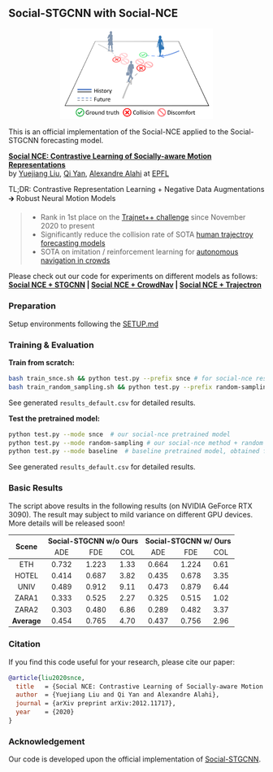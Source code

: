 ## Social-STGCNN with Social-NCE

<p align="center">
  <img src="docs/illustration.png" width="300">
</p>

This is an official implementation of the Social-NCE applied to the Social-STGCNN forecasting model.

**[Social NCE: Contrastive Learning of Socially-aware Motion Representations](https://arxiv.org/abs/2012.11717)**
<br>by
<a href="https://sites.google.com/view/yuejiangliu/">Yuejiang Liu</a>,
<a href="https://qiyan98.github.io/">Qi Yan</a>,
<a href="https://people.epfl.ch/alexandre.alahi/?lang=en/">Alexandre Alahi</a> at
<a href="https://www.epfl.ch/labs/vita/">EPFL</a>
<br>

TL;DR: Contrastive Representation Learning + Negative Data Augmentations &#129138; Robust Neural Motion Models

> * Rank in 1st place on the [Trajnet++ challenge](https://www.aicrowd.com/challenges/trajnet-a-trajectory-forecasting-challenge/leaderboards) since November 2020 to present
> * Significantly reduce the collision rate of SOTA [human trajectroy forecasting models](https://github.com/StanfordASL/Trajectron-plus-plus)
> * SOTA on imitation / reinforcement learning for [autonomous navigation in crowds](https://github.com/vita-epfl/CrowdNav)

Please check out our code for experiments on different models as follows:  
**[Social NCE + STGCNN](https://github.com/qiyan98/social-nce-stgcnn)  |  [Social NCE + CrowdNav](https://github.com/vita-epfl/social-nce-crowdnav)  |  [Social NCE + Trajectron](https://github.com/YuejiangLIU/social-nce-trajectron-plus-plus)**

### Preparation
Setup environments following the [SETUP.md](docs/SETUP.md)

### Training & Evaluation

**Train from scratch:**

```bash
bash train_snce.sh && python test.py --prefix snce # for social-nce results
bash train_random_sampling.sh && python test.py --prefix random-sampling # for social-nce + random sampling
```

See generated `results_default.csv` for detailed results.

**Test the pretrained model:**

```bash
python test.py --mode snce  # our social-nce pretrained model
python test.py --mode random-sampling # our social-nce method + random sampling, for ablation study
python test.py --mode baseline  # baseline pretrained model, obtained from official repo.
```

See generated `results_default.csv` for detailed results.

### Basic Results

The script above results in the following results (on NVIDIA GeForce RTX 3090). The result may subject to mild variance on different GPU devices. More details will be released soon!

<table>
<!-- START TABLE -->
<!-- TABLE HEADER -->
<thead>
  <tr>
    <th rowspan="2">Scene</th>
    <th colspan="3">Social-STGCNN w/o Ours</th>
    <th colspan="3">Social-STGCNN w/ Ours</th>
  </tr>
  <tr>
    <td align="center">ADE</td>
    <td align="center">FDE</td>
    <td align="center">COL</td>
    <td align="center">ADE</td>
    <td align="center">FDE</td>
    <td align="center">COL</td>
  </tr>
</thead>
<!-- TABLE BODY -->
<tbody>
  <tr>
    <td align="center">ETH</td>
    <td align="center">0.732</td>
    <td align="center">1.223</td>
    <td align="center">1.33</td>
    <td align="center">0.664</td>
    <td align="center">1.224</td>
    <td align="center">0.61</td>
  </tr>
  <tr>
    <td align="center">HOTEL</td>
    <td align="center">0.414</td>
    <td align="center">0.687</td>
    <td align="center">3.82</td>
    <td align="center">0.435</td>
    <td align="center">0.678</td>
    <td align="center">3.35</td>
  </tr>
  <tr>
    <td align="center">UNIV</td>
    <td align="center">0.489</td>
    <td align="center">0.912</td>
    <td align="center">9.11</td>
    <td align="center">0.473</td>
    <td align="center">0.879</td>
    <td align="center">6.44</td>
  </tr>
  <tr>
    <td align="center">ZARA1</td>
    <td align="center">0.333</td>
    <td align="center">0.525</td>
    <td align="center">2.27</td>
    <td align="center">0.325</td>
    <td align="center">0.515</td>
    <td align="center">1.02</td>
  </tr>
  <tr>
    <td align="center">ZARA2</td>
    <td align="center">0.303</td>
    <td align="center">0.480</td>
    <td align="center">6.86</td>
    <td align="center">0.289</td>
    <td align="center">0.482</td>
    <td align="center">3.37</td>
  </tr>
  <tr>
    <td align="center"><b>Average</b></td>
    <td align="center">0.454</td>
    <td align="center">0.765</td>
    <td align="center">4.70</td>
    <td align="center">0.437</td>
    <td align="center">0.756</td>
    <td align="center">2.96</td>
  </tr>  
</tbody>
</table>

### Citation

If you find this code useful for your research, please cite our paper:

```bibtex
@article{liu2020snce,
  title   = {Social NCE: Contrastive Learning of Socially-aware Motion Representations},
  author  = {Yuejiang Liu and Qi Yan and Alexandre Alahi},
  journal = {arXiv preprint arXiv:2012.11717},
  year    = {2020}
}
```

### Acknowledgement

Our code is developed upon the official implementation of [Social-STGCNN](https://github.com/abduallahmohamed/Social-STGCNN).